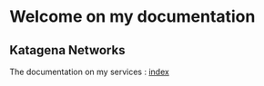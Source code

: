 # Welcome on my documentation

## Katagena Networks
The documentation on my services :
[index](katagena/index.md)